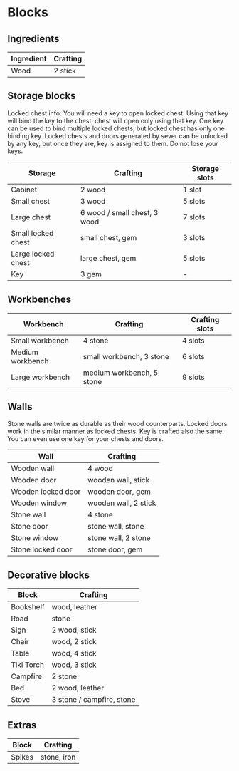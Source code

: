 # Blocks

## Ingredients
| Ingredient | Crafting |
| ---------- | -------- |
| Wood       | 2 stick  |

## Storage blocks
Locked chest info: You will need a key to open locked chest. Using that key will
bind the key to the chest, chest will open only using that key. One key can be
used to bind multiple locked chests, but locked chest has only one binding key.
Locked chests and doors generated by sever can be unlocked by any key,
but once they are, key is assigned to them. Do not lose your keys.

| Storage                | Crafting                     | Storage slots   |
| ---------------------- | ---------------------------- | --------------- |
| Cabinet                | 2 wood                       | 1 slot          |
| Small chest            | 3 wood                       | 5 slots         |
| Large chest            | 6 wood / small chest, 3 wood | 7 slots         |
| Small locked chest     | small chest, gem             | 3 slots         |
| Large locked chest     | large chest, gem             | 5 slots         |
| Key                    | 3 gem                        | -               |

## Workbenches
| Workbench          | Crafting                  | Crafting slots |
| ------------------ | ------------------------- | -------------- |
| Small workbench    | 4 stone                   | 4 slots        |
| Medium workbench   | small workbench, 3 stone  | 6 slots        |
| Large workbench    | medium workbench, 5 stone | 9 slots        |

## Walls
Stone walls are twice as durable as their wood counterparts. Locked doors work
in the similar manner as locked chests. Key is crafted also the same. You can
even use one key for your chests and doors.

| Wall                | Crafting              |
| ------------------- | --------------------- |
| Wooden wall         | 4 wood                |
| Wooden door         | wooden wall, stick    |
| Wooden locked door  | wooden door, gem      |
| Wooden window       | wooden wall, 2 stick  |
| Stone wall          | 4 stone               |
| Stone door          | stone wall, stone     |
| Stone window        | stone wall, 2 stone   |
| Stone locked door   | stone door, gem       |

## Decorative blocks
| Block       | Crafting
| ----------- | -------------------------- |
| Bookshelf   | wood, leather              |
| Road        | stone                      |
| Sign        | 2 wood, stick              |
| Chair       | wood, 2 stick              |
| Table       | wood, 4 stick              |
| Tiki Torch  | wood, 3 stick              |
| Campfire    | 2 stone                    |
| Bed         | 2 wood, leather            |
| Stove       | 3 stone / campfire, stone |

## Extras
| Block  | Crafting        |
| ------ | --------------- |
| Spikes | stone, iron     |
